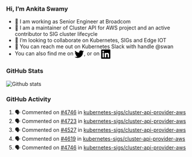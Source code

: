 ### Hi, I’m Ankita Swamy

- 💼 I am working as Senior Engineer at Broadcom
- 👀 I am a maintainer of Cluster API for AWS project and an active contributor to SIG cluster lifecycle
- 💞️ I’m looking to collaborate on Kubernetes, SIGs and Edge IOT
- 💬 You can reach me out on Kubernetes Slack with handle @swan
- You can also find me on <a href="https://twitter.com/SwamyAnkita" target="blank"><img align="center" src="https://raw.githubusercontent.com/Ankitasw/Ankitasw/master/svg/twitter.svg" alt="Ankitasw" height="25" width="25" color="#1DA1f2" /></a>, or on <a href="https://www.linkedin.com/in/Ankitaswamy/" target="blank"><img align="center" src="https://raw.githubusercontent.com/Ankitasw/Ankitasw/master/svg/linkedin.svg" alt="Ankitasw" height="25" width="25" /></a>

### GitHub Stats
![Github stats](https://github-readme-stats.vercel.app/api?username=Ankitasw&count_private=true&show_icons=true&theme=tokyonight)

### GitHub Activity 
<!--START_SECTION:activity-->
1. 🗣 Commented on [#4746](https://github.com/kubernetes-sigs/cluster-api-provider-aws/pull/4746#issuecomment-1920592132) in [kubernetes-sigs/cluster-api-provider-aws](https://github.com/kubernetes-sigs/cluster-api-provider-aws)
2. 🗣 Commented on [#4723](https://github.com/kubernetes-sigs/cluster-api-provider-aws/pull/4723#issuecomment-1920590160) in [kubernetes-sigs/cluster-api-provider-aws](https://github.com/kubernetes-sigs/cluster-api-provider-aws)
3. 🗣 Commented on [#4527](https://github.com/kubernetes-sigs/cluster-api-provider-aws/pull/4527#issuecomment-1920589629) in [kubernetes-sigs/cluster-api-provider-aws](https://github.com/kubernetes-sigs/cluster-api-provider-aws)
4. 🗣 Commented on [#4619](https://github.com/kubernetes-sigs/cluster-api-provider-aws/pull/4619#issuecomment-1919286126) in [kubernetes-sigs/cluster-api-provider-aws](https://github.com/kubernetes-sigs/cluster-api-provider-aws)
5. 🗣 Commented on [#4746](https://github.com/kubernetes-sigs/cluster-api-provider-aws/pull/4746#issuecomment-1918834856) in [kubernetes-sigs/cluster-api-provider-aws](https://github.com/kubernetes-sigs/cluster-api-provider-aws)
<!--END_SECTION:activity-->
